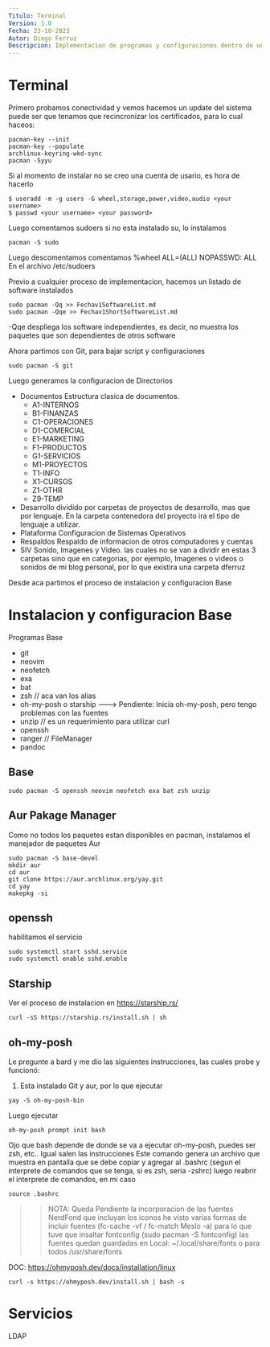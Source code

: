 ```yaml
---
Titulo: Terminal
Version: 1.0
Fecha: 23-10-2023
Autor: Diego Ferruz
Descripcion: Implementacion de programas y configuraciones dentro de un terminal
---
```

<!-- Comentarios internos aca -->
# Terminal
Primero probamos conectividad y vemos hacemos un update del sistema
puede ser que tenamos que recincronizar los certificados, para lo cual haceos:  
```
pacman-key --init
pacman-key --populate
archlinux-keyring-wkd-sync
pacman -Syyu
```
Si al momento de instalar no se creo una cuenta de usario, es hora de hacerlo
```
$ useradd -m -g users -G wheel,storage,power,video,audio <your username>
$ passwd <your username> <your password>
```
Luego comentamos sudoers
si no esta instalado su, lo instalamos
```
pacman -S sudo
```
Luego descomentamos comentamos
%wheel ALL=(ALL) NOPASSWD: ALL  
En el archivo /etc/sudoers

Previo a cualquier proceso de implementacion, hacemos un listado de software instalados
```
sudo pacman -Qq >> Fechav1SoftwareList.md
sudo pacman -Qqe >> Fechav1ShortSoftwareList.md
```
-Qqe despliega los software independientes, es decir, no muestra los paquetes que son dependientes de otros software

Ahora partimos con Git, para bajar script y configuraciones
```
sudo pacman -S git
```
Luego generamos la configuracion de Directorios
- Documentos
  Estructura clasica de documentos.
  - A1-INTERNOS
  - B1-FINANZAS
  - C1-OPERACIONES
  - D1-COMERCIAL
  - E1-MARKETING
  - F1-PRODUCTOS
  - G1-SERVICIOS
  - M1-PROYECTOS
  - T1-INFO
  - X1-CURSOS
  - Z1-OTHR
  - Z9-TEMP
- Desarrollo
  dividido por carpetas de proyectos de desarrollo, mas que por lenguaje. En la carpeta contenedora del proyecto ira el tipo de lenguaje a utilizar.
- Plataforma
  Configuracion de Sistemas Operativos
- Respaldos
  Respaldo de informacion de otros computadores y cuentas
- SIV
  Sonido, Imagenes y Video.
  las cuales no se van a dividir en estas 3 carpetas sino que en categorias, por ejemplo, Imagenes o videos o sonidos de mi blog personal, por lo que existira una carpeta dferruz

Desde aca partimos el proceso de instalacion y configuracion Base
# Instalacion y configuracion Base
Programas Base
- git
- neovim
- neofetch
- exa
- bat
- zsh // aca van los alias
- oh-my-posh o starship ---> Pendiente: Inicia oh-my-posh, pero tengo problemas con las fuentes
- unzip // es un requerimiento para utilizar curl  
- openssh
- ranger // FileManager
- pandoc

## Base  
```
sudo pacman -S openssh neovim neofetch exa bat zsh unzip
```
## Aur Pakage Manager
Como no todos los paquetes estan disponibles en pacman, instalamos el manejador de paquetes Aur
```
sudo pacman -S base-devel
mkdir aur
cd aur
git clone https://aur.archlinux.org/yay.git
cd yay
makepkg -si
```

## openssh
habilitamos el servicio
```
sudo systemctl start sshd.service
sudo systemctl enable sshd.enable
```

## Starship
Ver el proceso de instalacion en https://starship.rs/
```
curl -sS https://starship.rs/install.sh | sh
```

## oh-my-posh
Le pregunte a bard y me dio las siguientes instrucciones, las cuales probe y funcionó:
1. Esta instalado Git y aur, por lo que ejecutar
```
yay -S oh-my-posh-bin
```
Luego ejecutar
```
oh-my-posh prompt init bash
```
Ojo que bash depende de donde se va a ejecutar oh-my-posh, puedes ser zsh, etc.. Igual salen las instrucciones
Este comando genera un archivo que muestra en pantalla que se debe copiar y agregar al .bashrc (segun el interprete de comandos que se tenga, si es zsh, seria -zshrc)
luego reabrir el interprete de comandos, en mi caso
```
source .bashrc
```

>> NOTA: Queda Pendiente la incorporacion de las fuentes NerdFond que incluyan los iconos
>> he visto varias formas de incluir fuentes (fc-cache -vf / fc-match Meslo -a) para lo que tuve que insaltar fontconfig (sudo pacman -S fontconfig)
>> las fuentes quedan guardadas en Local: ~/.local/share/fonts o para todos /usr/share/fonts

DOC: https://ohmyposh.dev/docs/installation/linux  
```
curl -s https://ohmyposh.dev/install.sh | bash -s
```

# Servicios
LDAP


